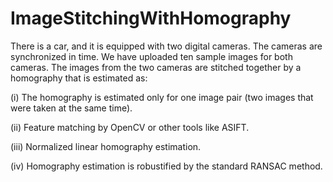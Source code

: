 # ImageStitchingWithHomography

There is a car, and it is equipped with two digital cameras. The cameras are synchronized in time. We have uploaded ten sample images for both cameras. The images from the two cameras are stitched together by a homography that is estimated as: 

(i) The homography is estimated only for one image pair (two images that were taken at the same time). 

(ii) Feature matching by OpenCV or other tools like ASIFT.

(iii) Normalized linear homography estimation.

(iv) Homography estimation is robustified by the standard RANSAC method.
